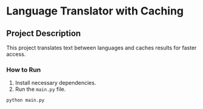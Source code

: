 # Language Translator with Caching

## Project Description
This project translates text between languages and caches results for faster access.

### How to Run
1. Install necessary dependencies.
2. Run the `main.py` file.
```bash
python main.py
```
